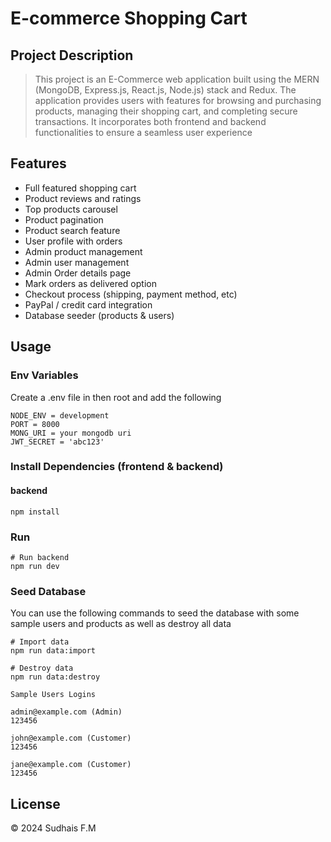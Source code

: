 # E-commerce Shopping Cart

## Project Description

> This project is an E-Commerce web application built using the MERN (MongoDB, Express.js, React.js, Node.js) stack and Redux. The application provides users with features for browsing and purchasing products, managing their shopping cart, and completing secure transactions. It incorporates both frontend and backend functionalities to ensure a seamless user experience

## Features

- Full featured shopping cart
- Product reviews and ratings
- Top products carousel
- Product pagination
- Product search feature
- User profile with orders
- Admin product management
- Admin user management
- Admin Order details page
- Mark orders as delivered option
- Checkout process (shipping, payment method, etc)
- PayPal / credit card integration
- Database seeder (products & users)

## Usage

### Env Variables

Create a .env file in then root and add the following

```
NODE_ENV = development
PORT = 8000
MONG_URI = your mongodb uri
JWT_SECRET = 'abc123'
```

### Install Dependencies (frontend & backend)

#### backend

```
npm install
```

### Run

```
# Run backend
npm run dev
```

### Seed Database

You can use the following commands to seed the database with some sample users and products as well as destroy all data

```
# Import data
npm run data:import

# Destroy data
npm run data:destroy
```

```
Sample Users Logins

admin@example.com (Admin)
123456

john@example.com (Customer)
123456

jane@example.com (Customer)
123456
```

## License

© 2024 Sudhais F.M



